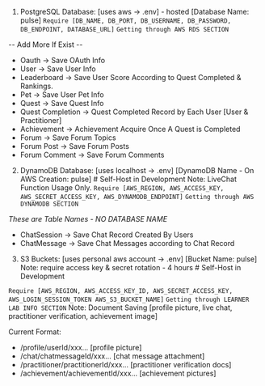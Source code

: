 1. PostgreSQL Database: [uses aws -> .env] - hosted [Database Name: pulse]
` Require [DB_NAME, DB_PORT, DB_USERNAME, DB_PASSWORD, DB_ENDPOINT, DATABASE_URL] `
` Getting through AWS RDS SECTION `

-- Add More If Exist --

- Oauth -> Save OAuth Info
- User -> Save User Info
- Leaderboard -> Save User Score According to Quest Completed & Rankings.
- Pet -> Save User Pet Info
- Quest -> Save Quest Info
- Quest Completion -> Quest Completed Record by Each User [User & Practitioner]
- Achievement -> Achievement Acquire Once A Quest is Completed
- Forum -> Save Forum Topics
- Forum Post -> Save Forum Posts
- Forum Comment -> Save Forum Comments

2. DynamoDB Database: [uses localhost -> .env] [DynamoDB Name - On AWS Creation: pulse] # Self-Host in Development
Note: LiveChat Function Usage Only.
` Require [AWS_REGION, AWS_ACCESS_KEY, AWS_SECRET_ACCESS_KEY, AWS_DYNAMODB_ENDPOINT] `
` Getting through AWS DYNAMODB SECTION `

*These are Table Names - NO DATABASE NAME*
- ChatSession -> Save Chat Record Created By Users
- ChatMessage -> Save Chat Messages according to Chat Record

3. S3 Buckets: [uses personal aws account -> .env] [Bucket Name: pulse] 
Note: require access key & secret rotation - 4 hours # Self-Host in Development

` Require [AWS_REGION, AWS_ACCESS_KEY_ID, AWS_SECRET_ACCESS_KEY, AWS_LOGIN_SESSION_TOKEN AWS_S3_BUCKET_NAME] `
` Getting through LEARNER LAB INFO SECTION `
Note: Document Saving [profile picture, live chat, practitioner verification, achievement image]

Current Format:
- /profile/userId/xxx... [profile picture]
- /chat/chatmessageId/xxx... [chat message attachment]
- /practitioner/practitionerId/xxx... [practitioner verification docs]
- /achievement/achievementId/xxx... [achievement pictures]
